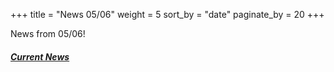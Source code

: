 +++
title = "News 05/06"
weight = 5
sort_by = "date"
paginate_by = 20
+++

News from 05/06!

##### [<i class="bi bi-bell-fill"></i> Current News](@/news/_index.md)

